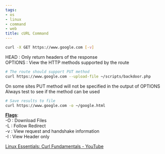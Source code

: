 ```yaml
---
tags:
- os
- linux
- command
- web
title: cURL Command
---
```


````bash
curl -X GET https://www.google.com [-v]
````

HEAD : Only return headers of the response  
OPTIONS : View the HTTP methods supported by the route

````bash
# The route should support PUT method
curl https://www.google.com --upload-file ~/scripts/backdoor.php
````

On some sites PUT method will not be specified in the output of OPTIONS  
Always test to see if the method can be used

````bash
# Save results to file
curl https://www.google.com -o ~/google.html
````

**<u>Flags</u>**:  
-O : Download Files  
-L : Follow Redirect  
-v : View request and handshake information  
-I : View Header only

[Linux Essentials: Curl Fundamentals - YouTube](https://www.youtube.com/watch?v=Xy7fDxz39FM)